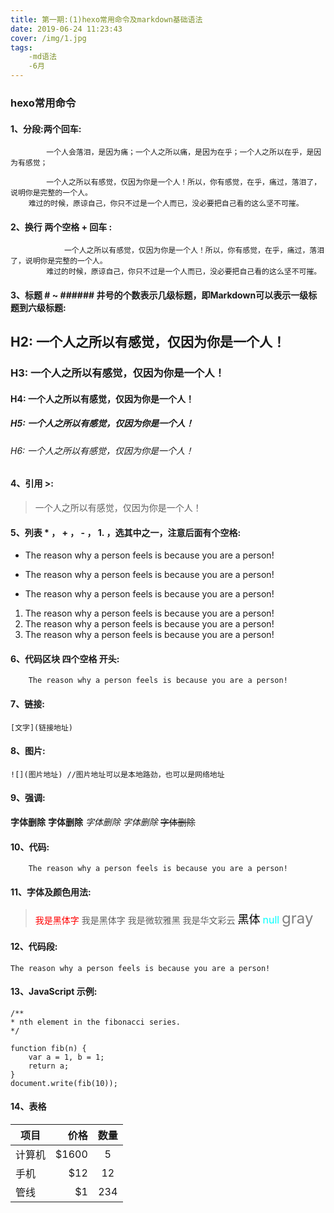 ```yaml
---
title: 第一期:(1)hexo常用命令及markdown基础语法
date: 2019-06-24 11:23:43
cover: /img/1.jpg
tags:
    -md语法
    -6月
---
```

### hexo常用命令

#### 1、分段:两个回车:
```
        一个人会落泪，是因为痛；一个人之所以痛，是因为在乎；一个人之所以在乎，是因为有感觉；
     
        一个人之所以有感觉，仅因为你是一个人！所以，你有感觉，在乎，痛过，落泪了，说明你是完整的一个人。
    难过的时候，原谅自己，你只不过是一个人而已，没必要把自己看的这么坚不可摧。
```

#### 2、换行 两个空格 + 回车 :
```
            一个人之所以有感觉，仅因为你是一个人！所以，你有感觉，在乎，痛过，落泪了，说明你是完整的一个人。  
        难过的时候，原谅自己，你只不过是一个人而已，没必要把自己看的这么坚不可摧。
```
#### 3、标题 # ~ ###### 井号的个数表示几级标题，即Markdown可以表示一级标题到六级标题:

## H2: 一个人之所以有感觉，仅因为你是一个人！
### H3: 一个人之所以有感觉，仅因为你是一个人！
#### H4: 一个人之所以有感觉，仅因为你是一个人！
##### H5: 一个人之所以有感觉，仅因为你是一个人！
###### H6: 一个人之所以有感觉，仅因为你是一个人！

#### 4、引用 >:

> 一个人之所以有感觉，仅因为你是一个人！

#### 5、列表 * ， + ， - ， 1. ，选其中之一，注意后面有个空格:

* The reason why a person feels is because you are a person!
+ The reason why a person feels is because you are a person!
- The reason why a person feels is because you are a person!

1. The reason why a person feels is because you are a person!
2. The reason why a person feels is because you are a person!
3. The reason why a person feels is because you are a person!
    
#### 6、代码区块 四个空格 开头:
```
    The reason why a person feels is because you are a person!
```
#### 7、链接:
`
    [文字](链接地址)
`

#### 8、图片:
`
    ![](图片地址) //图片地址可以是本地路劲，也可以是网络地址
`
#### 9、强调:

**字体删除** 
__字体删除__ 
_字体删除_ 
*字体删除*
~~字体删除~~

#### 10、代码:

```
    The reason why a person feels is because you are a person! 
```
#### 11、字体及颜色用法:

> <font color=red face="黑体">我是黑体字</font>
> <font face="黑体">我是黑体字</font>
> <font face="微软雅黑">我是微软雅黑</font>
> <font face="STCAIYUN">我是华文彩云</font>
> <font color=black size=4 face="黑体">黑体</font>
> <font color=#00ffff size=3>null</font>
> <font color=gray size=5>gray</font>

#### 12、代码段:

`
The reason why a person feels is because you are a person! 
`

#### 13、JavaScript 示例:

```
/**
* nth element in the fibonacci series.
*/

function fib(n) {
    var a = 1, b = 1;
    return a;
}
document.write(fib(10));
```

#### 14、表格
 
| 项目        | 价格    |  数量   |
| --------    | -----: | :----:  |
| 计算机      | \$1600  |   5    |
| 手机        |   \$12  |   12   |
| 管线        |    \$1  |   234  |



